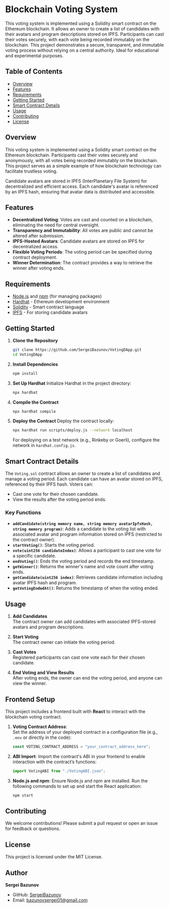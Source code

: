 
# Blockchain Voting System

This voting system is implemented using a Solidity smart contract on the Ethereum blockchain. It allows an owner to create a list of candidates with their avatars and program descriptions stored on IPFS. Participants can cast their votes securely, with each vote being recorded immutably on the blockchain. This project demonstrates a secure, transparent, and immutable voting process without relying on a central authority. Ideal for educational and experimental purposes.

## Table of Contents
- [Overview](#overview)
- [Features](#features)
- [Requirements](#requirements)
- [Getting Started](#getting-started)
- [Smart Contract Details](#smart-contract-details)
- [Usage](#usage)
- [Contributing](#contributing)
- [License](#license)

## Overview

This voting system is implemented using a Solidity smart contract on the Ethereum blockchain. Participants cast their votes securely and anonymously, with all votes being recorded immutably on the blockchain. This project serves as a simple example of how blockchain technology can facilitate trustless voting.

Candidate avatars are stored in IPFS (InterPlanetary File System) for decentralized and efficient access. Each candidate's avatar is referenced by an IPFS hash, ensuring that avatar data is distributed and accessible.

## Features

- **Decentralized Voting**: Votes are cast and counted on a blockchain, eliminating the need for central oversight.
- **Transparency and Immutability**: All votes are public and cannot be altered after submission.
- **IPFS-Hosted Avatars**: Candidate avatars are stored on IPFS for decentralized access.
- **Flexible Voting Periods**: The voting period can be specified during contract deployment.
- **Winner Determination**: The contract provides a way to retrieve the winner after voting ends.

## Requirements

- [Node.js](https://nodejs.org/) and [npm](https://www.npmjs.com/) (for managing packages)
- [Hardhat](https://hardhat.org/) - Ethereum development environment
- [Solidity](https://docs.soliditylang.org/) - Smart contract language
- [IPFS](https://ipfs.io/) - For storing candidate avatars

## Getting Started

1. **Clone the Repository**
   ```bash
   git clone https://github.com/SergeiBazunov/VotingDApp.git
   cd VotingDApp
   ```

2. **Install Dependencies**
   ```bash
   npm install
   ```

3. **Set Up Hardhat**
   Initialize Hardhat in the project directory:
   ```bash
   npx hardhat
   ```

4. **Compile the Contract**
   ```bash
   npx hardhat compile
   ```

5. **Deploy the Contract**
   Deploy the contract locally:
   ```bash
   npx hardhat run scripts/deploy.js --network localhost
   ```

   For deploying on a test network (e.g., Rinkeby or Goerli), configure the network in `hardhat.config.js`.

## Smart Contract Details

The `Voting.sol` contract allows an owner to create a list of candidates and manage a voting period. Each candidate can have an avatar stored on IPFS, referenced by their IPFS hash. Voters can:
- Cast one vote for their chosen candidate.
- View the results after the voting period ends.

### Key Functions

- **`addCandidate(string memory name, string memory avatarIpfsHash, string memory program)`**: Adds a candidate to the voting list with associated avatar and program information stored on IPFS (restricted to the contract owner).
- **`startVoting()`**: Starts the voting period.
- **`vote(uint256 candidateIndex)`**: Allows a participant to cast one vote for a specific candidate.
- **`endVoting()`**: Ends the voting period and records the end timestamp.
- **`getWinner()`**: Returns the winner's name and vote count after voting ends.
- **`getCandidate(uint256 index)`**: Retrieves candidate information including avatar IPFS hash and program.
- **`getVotingEndedAt()`**: Returns the timestamp of when the voting ended.

## Usage

1. **Add Candidates**  
   The contract owner can add candidates with associated IPFS-stored avatars and program descriptions.

2. **Start Voting**  
   The contract owner can initiate the voting period.

3. **Cast Votes**  
   Registered participants can cast one vote each for their chosen candidate.

4. **End Voting and View Results**  
  After voting ends, the owner can end the voting period, and anyone can view the winner.

## Frontend Setup

This project includes a frontend built with **React** to interact with the blockchain voting contract.

1. **Voting Contract Address**:  
   Set the address of your deployed contract in a configuration file (e.g., `.env` or directly in the code):
   
   ```javascript
   const VOTING_CONTRACT_ADDRESS = "your_contract_address_here";
   ```

2. **ABI Import**:
Import the contract's ABI in your frontend to enable interaction with the contract’s functions:

   ```javascript
   import VotingABI from "./VotingABI.json";
   ```

2. **Node.js and npm**:
Ensure Node.js and npm are installed. Run the following commands to set up and start the React application:

   ```bash
   npm start
   ```

## Contributing

We welcome contributions! Please submit a pull request or open an issue for feedback or questions.

## License

This project is licensed under the MIT License.

## Author

**Sergei Bazunov**

- GitHub: [SergeiBazunov](https://github.com/SergeiBazunov)
- Email: [bazunovsergei01@gmail.com](mailto:bazunovsergei01@gmail.com)